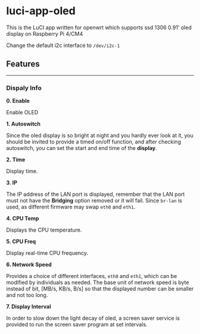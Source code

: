# luci-app-oled

This is the LuCI app written for openwrt  which supports ssd 1306 0.91' oled display on Raspberry Pi 4/CM4

Change the default i2c interface to `/dev/i2c-1`


## Features
---
### Dispaly Info

**0. Enable**

Enable OLED

**1. Autoswitch**

Since the oled display is so bright at night and you hardly ever look at it, you should be invited to provide a timed on/off function, and after checking autoswitch, you can set the start and end time of the **display**.

**2. Time**

Display time.

**3. IP**

The IP address of the LAN port is displayed, remember that the LAN port must not have the **Bridging** option removed or it will fail. Since `br-lan` is used, as different firmware may swap `eth0` and `eth1`.


**4. CPU Temp**

Displays the CPU temperature.

**5. CPU Freq**

Display real-time CPU frequency.

**6. Network Speed**

Provides a choice of different interfaces, `eth0` and `eth1`, which can be modified by individuals as needed. The base unit of network speed is byte instead of bit, [MB/s, KB/s, B/s] so that the displayed number can be smaller and not too long.


**7. Display Interval**

In order to slow down the light decay of oled, a screen saver service is provided to run the screen saver program at set intervals.
